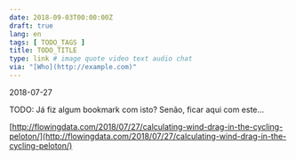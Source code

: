 ```yaml
---
date: 2018-09-03T00:00:00Z
draft: true
lang: en
tags: [ TODO_TAGS ]
title: TODO_TITLE
type: link # image quote video text audio chat
via: "[Who](http://example.com)"
---
```



2018-07-27

TODO: Já fiz algum bookmark com isto? Senão, ficar aqui com este…

[http://flowingdata.com/2018/07/27/calculating-wind-drag-in-the-cycling-peloton/](http://flowingdata.com/2018/07/27/calculating-wind-drag-in-the-cycling-peloton/)

